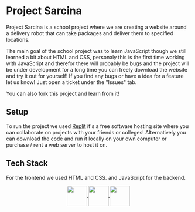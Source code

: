 # Project Sarcina
Project Sarcina is a school project where we are creating a website around a delivery robot that can take packages and deliver them to specified locations.

The main goal of the school project was to learn JavaScript though we still learned a bit about HTML and CSS, personaly this is the first time working with JavaScript and therefor there will probably be bugs and the project will be under development for a long time you can freely download the website and try it out for yourself! If you find any bugs or have a idea for a feature let us know! Just open a ticket under the "Issues" tab.

You can also fork this project and learn from it!

## Setup
To run the project we used [Replit](http://replit.com) it's a free software hosting site where you can collaborate on projects with your friends or colleges! Alternatively you can download the code and run it locally on your own computer or purchase / rent a web server to host it on.

## Tech Stack
For the frontend we used HTML and CSS. and JavaScript for the backend.
<div align="center">
  <a href="https://github.com/MikkelHebel?tab=repositories&q=&type=&language=html&sort=">
    <img align="center" src="https://raw.githubusercontent.com/gilbarbara/logos/master/logos/html-5.svg" width="55" />
  </a>
  <a href="https://github.com/MikkelHebel?tab=repositories&q=&type=&language=css&sort=">
    <img align="center" src="https://raw.githubusercontent.com/gilbarbara/logos/master/logos/css-3.svg" width="55" />
  </a>
  <a href="https://github.com/MikkelHebel?tab=repositories&q=&type=&language=javascript&sort=">
    <img align="center" src="https://raw.githubusercontent.com/gilbarbara/logos/master/logos/javascript.svg" width="55" />
  </a>
</div>
